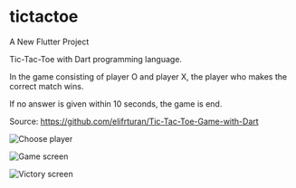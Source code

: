 # tictactoe

A New Flutter Project

Tic-Tac-Toe with Dart programming language. 

In the game consisting of player O and player X, the player who makes the correct match wins. 

If no answer is given within 10 seconds, the game is end.

Source: https://github.com/elifrturan/Tic-Tac-Toe-Game-with-Dart

![Choose player](<img src="https://github.com/thanhctag1999/tictactoe/assets/71964825/16c7d496-a948-4575-9520-7b386c5b8954" width="150" height="280">)

![Game screen](https://github.com/thanhctag1999/tictactoe/assets/71964825/16cb437a-6e86-48dd-89d6-b0e35a3e663d)

![Victory screen](https://github.com/thanhctag1999/tictactoe/assets/71964825/eeb668f7-cbff-4157-ab43-26ad99830e23)
